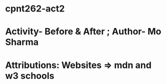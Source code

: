 # cpnt262-act2

# Activity- Before & After ; Author- Mo Sharma

# Attributions: Websites => mdn and w3 schools
